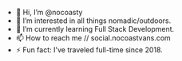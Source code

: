 - 👋 Hi, I’m @nocoasty
- 👀 I’m interested in all things nomadic/outdoors.
- 🌱 I’m currently learning Full Stack Development.
- 📫 How to reach me // social.nocoastvans.com
- ⚡ Fun fact: I've traveled full-time since 2018.

<!---
nocoasty/nocoasty is a ✨ special ✨ repository because its `README.md` (this file) appears on your GitHub profile.
You can click the Preview link to take a look at your changes.
--->
